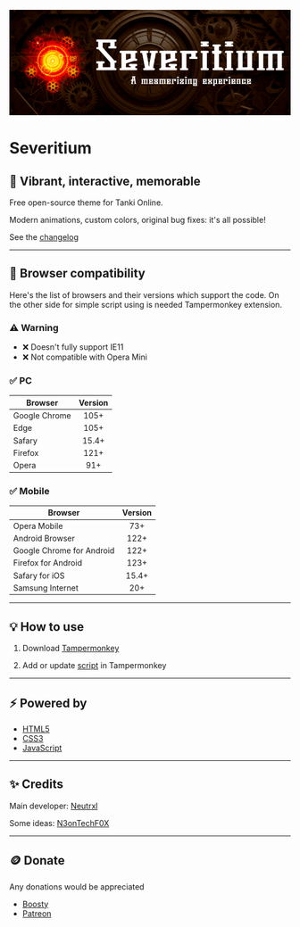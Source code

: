 ![](./images/logo.png)

# Severitium

## :black_heart: Vibrant, interactive, memorable

Free open-source theme for Tanki Online. 

Modern animations, custom colors, original bug fixes: it's all possible!

See the [changelog](CHANGELOG.md)

---

## :rocket: Browser compatibility

Here's the list of browsers and their versions which support the code. On the other side for simple script using is needed Tampermonkey extension.

### :warning: Warning

- :x: Doesn't fully support IE11
- :x: Not compatible with Opera Mini

### :white_check_mark: PC

Browser|Version
-|:-:
Google Chrome|105+
Edge|105+
Safary|15.4+
Firefox|121+
Opera|91+

### :white_check_mark: Mobile

Browser|Version
-|:-:
Opera Mobile|73+
Android Browser|122+
Google Chrome for Android|122+
Firefox for Android|123+
Safary for iOS|15.4+
Samsung Internet|20+

---

## :bulb: How to use

1. Download [Tampermonkey](https://www.tampermonkey.net/)

2. Add or update [script](https://raw.githubusercontent.com/Neutrxl/Themed/main/release/Severitium.user.js) in Tampermonkey

---

## :zap: Powered by

- [HTML5](https://developer.mozilla.org/en-US/docs/Web/HTML)
- [CSS3](https://developer.mozilla.org/en-US/docs/Web/CSS)
- [JavaScript](https://www.javascript.com/)

---

## :sparkles: Credits

Main developer: [Neutrxl](https://github.com/Neutrxl)

Some ideas: [N3onTechF0X](https://github.com/N3onTechF0X)

---

## :coin: Donate

Any donations would be appreciated

- [Boosty](https://boosty.to/orakomori/donate)
- [Patreon](https://www.patreon.com/orakomori)
